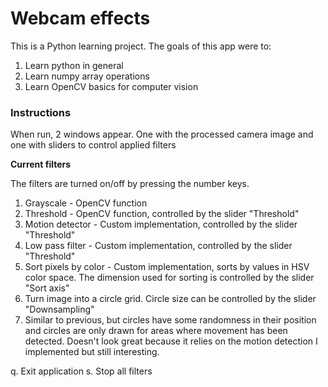 # Webcam effects

This is a Python learning project. The goals of this app were to:

1. Learn python in general
2. Learn numpy array operations
3. Learn OpenCV basics for computer vision

### Instructions

When run, 2 windows appear. One with the processed camera image and one with sliders to control applied filters

**Current filters** 

The filters are turned on/off by pressing the number keys. 

1. Grayscale - OpenCV function
2. Threshold - OpenCV function, controlled by the slider "Threshold"
3. Motion detector - Custom implementation, controlled by the slider "Threshold"
4. Low pass filter - Custom implementation, controlled by the slider "Threshold"
5. Sort pixels by color - Custom implementation, sorts by values in HSV color space. The dimension used for sorting is controlled by the slider "Sort axis"
6. Turn image into a circle grid. Circle size can be controlled by the slider "Downsampling"
7. Similar to previous, but circles have some randomness in their position and circles are only drawn for areas where movement has been detected. Doesn't look great because it relies on the motion detection I implemented but still interesting.

q. Exit application
s. Stop all filters